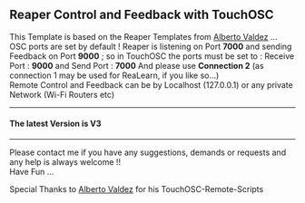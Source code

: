 ## Reaper  Control and Feedback with TouchOSC    
This Template is based on the Reaper Templates from [Alberto Valdez](https://github.com/AlbertoV5) ...
OSC ports are set by default ! Reaper is listening on Port **7000** and sending Feedback on Port **9000** ; so in TouchOSC the ports must be set to : Receive Port : **9000** and Send Port : **7000**  And please use **Connection 2** (as connection 1 may be used for ReaLearn, if you like so...)        
Remote Control and Feedback can be by Localhost (127.0.0.1) or any private Network (Wi-Fi Routers etc) 

---
#### The latest Version is  V3 

---
Please contact me if you have any suggestions, demands or requests and any help is always welcome !!   
Have Fun ...  

Special Thanks to [Alberto Valdez](https://github.com/AlbertoV5) for his TouchOSC-Remote-Scripts
